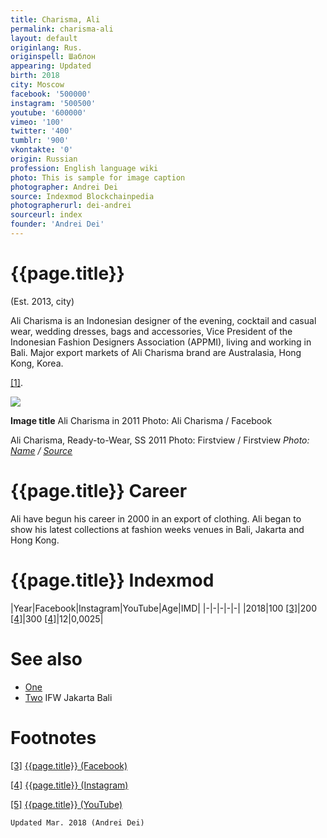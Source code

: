 ```yaml
---
title: Charisma, Ali
permalink: charisma-ali
layout: default
originlang: Rus.
originspell: Шаблон
appearing: Updated
birth: 2018
city: Moscow
facebook: '500000'
instagram: '500500'
youtube: '600000'
vimeo: '100'
twitter: '400'
tumblr: '900'
vkontakte: '0'
origin: Russian
profession: English language wiki
photo: This is sample for image caption
photographer: Andrei Dei
source: Indexmod Blockchainpedia
photographerurl: dei-andrei
sourceurl: index
founder: 'Andrei Dei'
---
```


# {{page.title}}

(Est. 2013, city)

Ali Charisma is an Indonesian designer of the evening, cocktail and casual wear, wedding dresses, bags and accessories, Vice President of the Indonesian Fashion Designers Association (APPMI),  living and working in Bali. Major export markets of Ali Charisma brand are Australasia, Hong Kong, Korea.

<span id="a1">[\[1\]](#f1)</span>.

![](/encyclopedia/images/image-name.jpg)

**Image title**
Ali Charisma in 2011
Photo: Ali Charisma / Facebook

Ali Charisma, Ready-to-Wear, SS 2011
Photo: Firstview / Firstview
*Photo: [Name](index) / [Source](index)*

# {{page.title}} Career

Ali have begun his career in 2000 in an export of clothing. Ali began to show his latest collections at fashion weeks venues in Bali, Jakarta and Hong Kong.

# {{page.title}} Indexmod

|Year|Facebook|Instagram|YouTube|Age|IMD|
|-|-|-|-|-|
|2018|100 <span id="a3">[\[3\]](#f3)</span>|200 <span id="a4">[\[4\]](#f4)</span>|300 <span id="a4">[\[4\]](#f4)</span>|12|0,0025|


# See also

+ [One](index)
+ [Two](index)
IFW
Jakarta
Bali

# Footnotes

[[3]](#a3) <span id="f3"></span> [{{page.title}} (Facebook)](index)

[[4]](#a4) <span id="f4"></span> [{{page.title}} (Instagram)](index)

[[5]](#a5) <span id="f5"></span> [{{page.title}} (YouTube)](index)

`Updated Mar. 2018 (Andrei Dei)`
